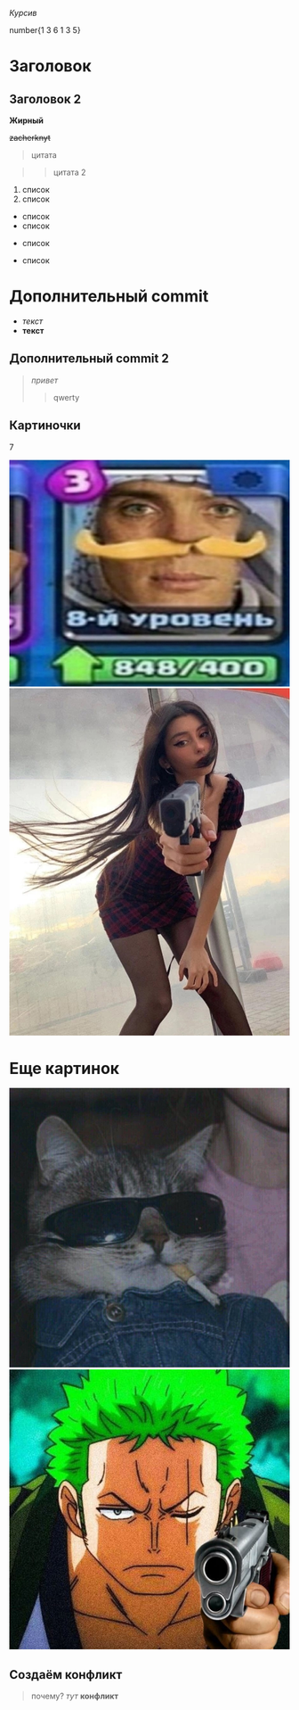 *Курсив*

number{1 3 6 1 3 5}

# Заголовок 
## Заголовок 2 

**Жирный**

~~zacherknyt~~

>цитата 

>>цитата 2


1. список
2. список



* список
* список
+ список
- список
# Дополнительный commit
* *текст*
* **текст**
## Дополнительный commit 2
> *привет*
>> qwerty


## Картиночки

7




![Шелби](Tomiknight.jpg)
![Готов](DoraStvol.jpg)




# Еще картинок 


![fraer](fraer.jpg)
![zoro](zoro.jpg)

## Создаём конфликт
> почему?
*тут*
**конфликт**
